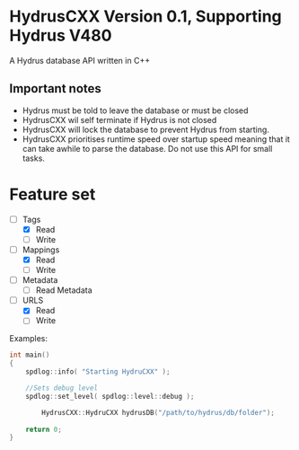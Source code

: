 # HydrusCXX Version 0.1, Supporting Hydrus V480

A Hydrus database API written in C++

## Important notes

- Hydrus must be told to leave the database or must be closed
- HydrusCXX wil self terminate if Hydrus is not closed
- HydrusCXX will lock the database to prevent Hydrus from starting.
- HydrusCXX prioritises runtime speed over startup speed meaning that it can take awhile to parse the database. Do not
  use this API for small tasks.

# Feature set

- [ ] Tags
    - [X] Read
    - [ ] Write
- [ ] Mappings
    - [x] Read
    - [ ] Write
- [ ] Metadata
    - [ ] Read Metadata
- [ ] URLS
    - [x] Read
    - [ ] Write

Examples:

```cpp
int main()
{
	spdlog::info( "Starting HydruCXX" );

	//Sets debug level
	spdlog::set_level( spdlog::level::debug );

        HydrusCXX::HydruCXX hydrusDB("/path/to/hydrus/db/folder");
			
	return 0;
}
```

